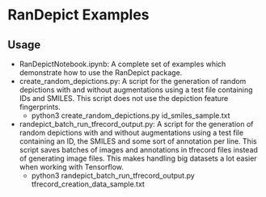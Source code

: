 # RanDepict Examples

## Usage

- RanDepictNotebook.ipynb: A complete set of examples which demonstrate how to use the RanDepict package.
- create_random_depictions.py: A script for the generation of random depictions with and without augmentations using a test file containing IDs and SMILES. This script does not use the depiction feature fingerprints.
    - python3 create_random_depictions.py id_smiles_sample.txt
- randepict_batch_run_tfrecord_output.py: A script for the generation of random depictions with and without augmentations using a test file containing an ID,
the SMILES and some sort of annotation per line. This script saves batches of images and annotations in tfrecord files instead of generating image files. This makes handling big datasets a lot easier when working with Tensorflow. 
    - python3 randepict_batch_run_tfrecord_output.py tfrecord_creation_data_sample.txt
